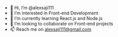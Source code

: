 - 👋 Hi, I’m @alexsaji111
- 👀 I’m interested in Front-end Development
- 🌱 I’m currently learning React.js and Node.js
- 💞️ I’m looking to collaborate on Front-end projects
- 📫 Reach me on alexsaji111@gmail.com
